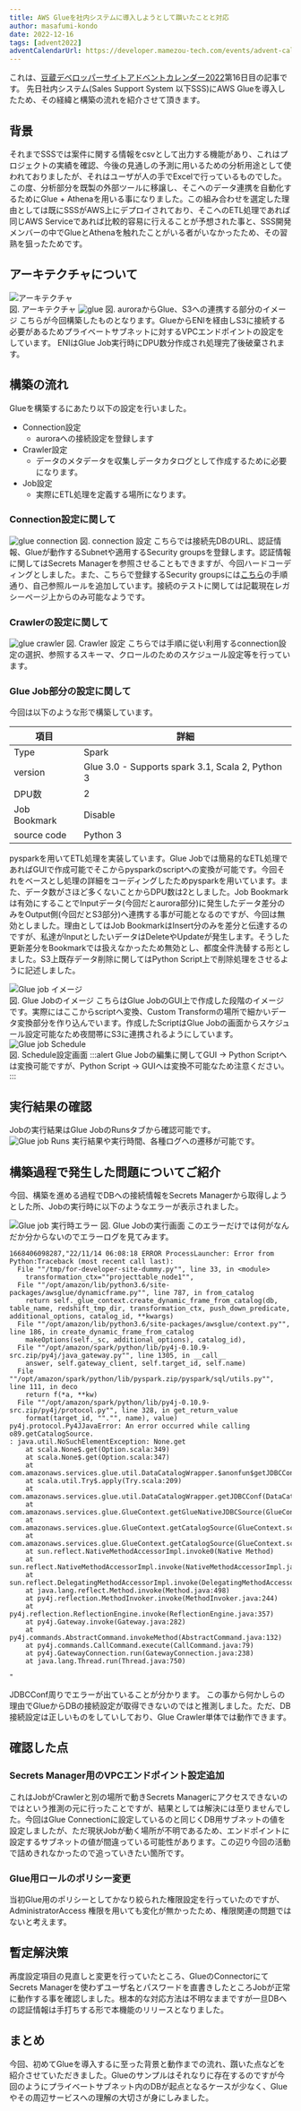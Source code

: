 ```yaml
---
title: AWS Glueを社内システムに導入しようとして躓いたことと対応
author: masafumi-kondo
date: 2022-12-16
tags: [advent2022]
adventCalendarUrl: https://developer.mamezou-tech.com/events/advent-calendar/2022/
---
```

これは、[豆蔵デベロッパーサイトアドベントカレンダー2022](https://developer.mamezou-tech.com/events/advent-calendar/2022/)第16日目の記事です。
先日社内システム(Sales Support System 以下SSS)にAWS Glueを導入したため、その経緯と構築の流れを紹介させて頂きます。    

## 背景 
それまでSSSでは案件に関する情報をcsvとして出力する機能があり、これはプロジェクトの実績を確認、今後の見通しの予測に用いるための分析用途として使われておりましたが、それはユーザが人の手でExcelで行っているものでした。この度、分析部分を既製の外部ツールに移譲し、そこへのデータ連携を自動化するためにGlue + Athenaを用いる事になりました。この組み合わせを選定した理由としては既にSSSがAWS上にデプロイされており、そこへのETL処理であれば同じAWS Serviceであれば比較的容易に行えることが予想された事と、SSS開発メンバーの中でGlueとAthenaを触れたことがいる者がいなかったため、その習熟を狙ったためです。

## アーキテクチャについて
![アーキテクチャ](/img/sss/glue_for_analisis.png "アーキテクチャ図")  
図. アーキテクチャ
![glue](/img/sss/glue.png "glue")
図. auroraからGlue、S3への連携する部分のイメージ
こちらが今回構築したものとなります。GlueからENIを経由しS3に接続する必要があるためプライベートサブネットに対するVPCエンドポイントの設定をしています。 ENIはGlue Job実行時にDPU数分作成され処理完了後破棄されます。  

## 構築の流れ
Glueを構築するにあたり以下の設定を行いました。  
- Connection設定
  - auroraへの接続設定を登録します
- Crawler設定
  - データのメタデータを収集しデータカタログとして作成するために必要になります。
- Job設定
  - 実際にETL処理を定義する場所になります。

### Connection設定に関して
![glue connection](/img/sss/glue_connection.png "glue connection")
図. connection 設定
こちらでは接続先DBのURL、認証情報、Glueが動作するSubnetや適用するSecurity groupsを登録します。認証情報に関してはSecrets Managerを参照させることもできますが、今回ハードコーディングとしました。また、こちらで登録するSecurity groupsには[こちら](https://docs.aws.amazon.com/ja_jp/glue/latest/dg/setup-vpc-for-glue-access.html)の手順通り、自己参照ルールを追加しています。接続のテストに関しては記載現在レガシーページ上からのみ可能なようです。   

### Crawlerの設定に関して
![glue crawler](/img/sss/glue_crawler.png "glue crawler")
図. Crawler 設定
こちらでは手順に従い利用するconnection設定の選択、参照するスキーマ、クロールのためのスケジュール設定等を行っています。

### Glue Job部分の設定に関して  
今回は以下のような形で構築しています。    

| 項目           | 詳細                                               |
|--------------|--------------------------------------------------|
| Type         | Spark                                            |
| version      | Glue 3.0 - Supports spark 3.1, Scala 2, Python 3 |
| DPU数         | 2                                                |
| Job Bookmark | Disable                                          |
| source code  | Python 3                                         |

pysparkを用いてETL処理を実装しています。Glue Jobでは簡易的なETL処理であればGUIで作成可能でそこからpysparkのscriptへの変換が可能です。今回それをベースとし処理の詳細をコーディングしたためpysparkを用いています。また、データ数がさほど多くないことからDPU数は2としました。Job Bookmarkは有効にすることでInputデータ(今回だとaurora部分)に発生したデータ差分のみをOutput側(今回だとS3部分)へ連携する事が可能となるのですが、今回は無効としました。理由としてはJob BookmarkはInsert分のみを差分と伝達するのですが、私達がInputとしたいデータはDeleteやUpdateが発生します。そうした更新差分をBookmarkでは扱えなかったため無効とし、都度全件洗替する形としました。S3上既存データ削除に関してはPython Script上で削除処理をさせるように記述しました。

![Glue job イメージ](/img/sss/glue_job_image.png "Glue Job イメージ")  
図. Glue Jobのイメージ
こちらはGlue JobのGUI上で作成した段階のイメージです。実際にはここからscriptへ変換、Custom Transformの場所で細かいデータ変換部分を作り込んでいます。作成したScriptはGlue Jobの画面からスケジュール設定可能なため夜間帯にS3に連携されるようにしています。
![Glue job Schedule](/img/sss/glue_job_scedule.png "Glue job Schedule")  
図. Schedule設定画面
:::alert
Glue Jobの編集に関してGUI → Python Scriptへは変換可能ですが、Python Script → GUIへは変換不可能なため注意ください。
:::

## 実行結果の確認
Jobの実行結果はGlue JobのRunsタブから確認可能です。  
![Glue job Runs](/img/sss/glue_job_run_after.png "Glue job Runs")
実行結果や実行時間、各種ログへの遷移が可能です。  

## 構築過程で発生した問題についてご紹介  
今回、構築を進める過程でDBへの接続情報をSecrets Managerから取得しようとした所、Jobの実行時に以下のようなエラーが表示されました。    

![Glue job 実行時エラー](/img/sss/glue_jobs_run_error.png "Glue job 実行時エラー")
図. Glue Jobの実行画面
このエラーだけでは何がなんだか分からないのでエラーログを見てみます。

```log
1668406098287,"22/11/14 06:08:18 ERROR ProcessLauncher: Error from Python:Traceback (most recent call last):
  File ""/tmp/for-developer-site-dummy.py"", line 33, in <module>
    transformation_ctx=""projecttable_node1"",
  File ""/opt/amazon/lib/python3.6/site-packages/awsglue/dynamicframe.py"", line 787, in from_catalog
    return self._glue_context.create_dynamic_frame_from_catalog(db, table_name, redshift_tmp_dir, transformation_ctx, push_down_predicate, additional_options, catalog_id, **kwargs)
  File ""/opt/amazon/lib/python3.6/site-packages/awsglue/context.py"", line 186, in create_dynamic_frame_from_catalog
    makeOptions(self._sc, additional_options), catalog_id),
  File ""/opt/amazon/spark/python/lib/py4j-0.10.9-src.zip/py4j/java_gateway.py"", line 1305, in __call__
    answer, self.gateway_client, self.target_id, self.name)
  File ""/opt/amazon/spark/python/lib/pyspark.zip/pyspark/sql/utils.py"", line 111, in deco
    return f(*a, **kw)
  File ""/opt/amazon/spark/python/lib/py4j-0.10.9-src.zip/py4j/protocol.py"", line 328, in get_return_value
    format(target_id, ""."", name), value)
py4j.protocol.Py4JJavaError: An error occurred while calling o89.getCatalogSource.
: java.util.NoSuchElementException: None.get
	at scala.None$.get(Option.scala:349)
	at scala.None$.get(Option.scala:347)
	at com.amazonaws.services.glue.util.DataCatalogWrapper.$anonfun$getJDBCConf$1(DataCatalogWrapper.scala:218)
	at scala.util.Try$.apply(Try.scala:209)
	at com.amazonaws.services.glue.util.DataCatalogWrapper.getJDBCConf(DataCatalogWrapper.scala:209)
	at com.amazonaws.services.glue.GlueContext.getGlueNativeJDBCSource(GlueContext.scala:487)
	at com.amazonaws.services.glue.GlueContext.getCatalogSource(GlueContext.scala:320)
	at com.amazonaws.services.glue.GlueContext.getCatalogSource(GlueContext.scala:185)
	at sun.reflect.NativeMethodAccessorImpl.invoke0(Native Method)
	at sun.reflect.NativeMethodAccessorImpl.invoke(NativeMethodAccessorImpl.java:62)
	at sun.reflect.DelegatingMethodAccessorImpl.invoke(DelegatingMethodAccessorImpl.java:43)
	at java.lang.reflect.Method.invoke(Method.java:498)
	at py4j.reflection.MethodInvoker.invoke(MethodInvoker.java:244)
	at py4j.reflection.ReflectionEngine.invoke(ReflectionEngine.java:357)
	at py4j.Gateway.invoke(Gateway.java:282)
	at py4j.commands.AbstractCommand.invokeMethod(AbstractCommand.java:132)
	at py4j.commands.CallCommand.execute(CallCommand.java:79)
	at py4j.GatewayConnection.run(GatewayConnection.java:238)
	at java.lang.Thread.run(Thread.java:750)

"
```
JDBCConf周りでエラーが出ていることが分かります。 この事から何かしらの理由でGlueからDBの接続設定が取得できないのではと推測しました。ただ、DB接続設定は正しいものをしていしており、Glue Crawler単体では動作できます。   

## 確認した点    

### Secrets Manager用のVPCエンドポイント設定追加  
これはJobがCrawlerと別の場所で動きSecrets Managerにアクセスできないのではという推測の元に行ったことですが、結果としては解決には至りませんでした。今回はGlue Connectionに設定しているのと同じくDB用サブネットの値を設定しましたが、ただ現状Jobが動く場所が不明であるため、エンドポイントに設定するサブネットの値が間違っている可能性があります。この辺り今回の活動で詰めきれなかったので追っていきたい箇所です。 

### Glue用ロールのポリシー変更
当初Glue用のポリシーとしてかなり絞られた権限設定を行っていたのですが、AdministratorAccess 権限を用いても変化が無かったため、権限関連の問題ではないと考えます。  

## 暫定解決策
再度設定項目の見直しと変更を行っていたところ、GlueのConnectorにてSecrets Managerを使わずユーザ名とパスワードを直書きしたところJobが正常に動作する事を確認しました。根本的な対応方法は不明なままですが一旦DBへの認証情報は手打ちする形で本機能のリリースとなりました。    

## まとめ 
今回、初めてGlueを導入するに至った背景と動作までの流れ、躓いた点などを紹介させていただきました。Glueのサンプルはそれなりに存在するのですが今回のようにプライベートサブネット内のDBが起点となるケースが少なく、Glueやその周辺サービスへの理解の大切さが身にしみました。


